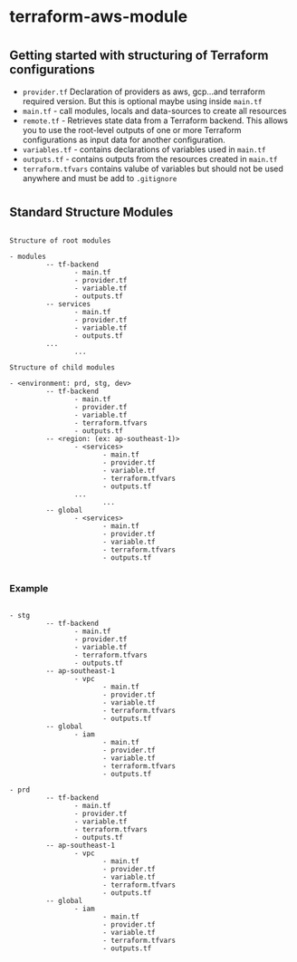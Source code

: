 # terraform-aws-module

#

## Getting started with structuring of Terraform configurations

* `provider.tf` Declaration of providers as aws, gcp...and terraform required version. But this is optional maybe using inside `main.tf`
* `main.tf` - call modules, locals and data-sources to create all resources
* `remote.tf` - Retrieves state data from a Terraform backend. This allows you to use the root-level outputs of one or more Terraform configurations as input data for another configuration.
* `variables.tf` - contains declarations of variables used in `main.tf`
* `outputs.tf` - contains outputs from the resources created in `main.tf`
* `terraform.tfvars` contains valube of variables but should not be used anywhere and must be add to `.gitignore`

#

## Standard Structure Modules

```hcl

Structure of root modules

- modules
         -- tf-backend
                - main.tf
                - provider.tf
                - variable.tf
                - outputs.tf
         -- services
                - main.tf
                - provider.tf
                - variable.tf
                - outputs.tf
         ...
                ...
                
Structure of child modules
				
- <environment: prd, stg, dev>
         -- tf-backend
                - main.tf
                - provider.tf
                - variable.tf
                - terraform.tfvars
                - outputs.tf
         -- <region: (ex: ap-southeast-1)>
                - <services>
                       - main.tf
                       - provider.tf
                       - variable.tf
                       - terraform.tfvars
                       - outputs.tf
                ...
                       ...
         -- global
                - <services>
                       - main.tf
                       - provider.tf
                       - variable.tf
                       - terraform.tfvars
                       - outputs.tf


```

### Example

```hcl

- stg
         -- tf-backend
                - main.tf
                - provider.tf
                - variable.tf
                - terraform.tfvars
                - outputs.tf
         -- ap-southeast-1
                - vpc
                       - main.tf
                       - provider.tf
                       - variable.tf
                       - terraform.tfvars
                       - outputs.tf
         -- global
                - iam
                       - main.tf
                       - provider.tf
                       - variable.tf
                       - terraform.tfvars
                       - outputs.tf

- prd
         -- tf-backend
                - main.tf
                - provider.tf
                - variable.tf
                - terraform.tfvars
                - outputs.tf
         -- ap-southeast-1
                - vpc
                       - main.tf
                       - provider.tf
                       - variable.tf
                       - terraform.tfvars
                       - outputs.tf
         -- global
                - iam
                       - main.tf
                       - provider.tf
                       - variable.tf
                       - terraform.tfvars
                       - outputs.tf

```


